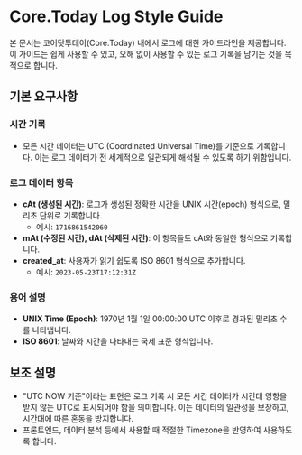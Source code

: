 # Core.Today Log Style Guide

본 문서는 코어닷투데이(Core.Today) 내에서 로그에 대한 가이드라인을 제공합니다.  
이 가이드는 쉽게 사용할 수 있고, 오해 없이 사용할 수 있는 로그 기록을 남기는 것을 목적으로 합니다.

## 기본 요구사항

### 시간 기록
- 모든 시간 데이터는 UTC (Coordinated Universal Time)를 기준으로 기록합니다. 이는 로그 데이터가 전 세계적으로 일관되게 해석될 수 있도록 하기 위함입니다.

### 로그 데이터 항목
- **cAt (생성된 시간)**: 로그가 생성된 정확한 시간을 UNIX 시간(epoch) 형식으로, 밀리초 단위로 기록합니다.
    - 예시: `1716861542060`
- **mAt (수정된 시간), dAt (삭제된 시간)**: 이 항목들도 cAt와 동일한 형식으로 기록합니다.
- **created_at**: 사용자가 읽기 쉽도록 ISO 8601 형식으로 추가합니다.
    - 예시: `2023-05-23T17:12:31Z`

### 용어 설명
- **UNIX Time (Epoch)**: 1970년 1월 1일 00:00:00 UTC 이후로 경과된 밀리초 수를 나타냅니다.
- **ISO 8601**: 날짜와 시간을 나타내는 국제 표준 형식입니다.

## 보조 설명
- "UTC NOW 기준"이라는 표현은 로그 기록 시 모든 시간 데이터가 시간대 영향을 받지 않는 UTC로 표시되어야 함을 의미합니다. 이는 데이터의 일관성을 보장하고, 시간대에 따른 혼동을 방지합니다.
- 프론트엔드, 데이터 분석 등에서 사용할 때 적절한 Timezone을 반영하여 사용하도록 합니다.
